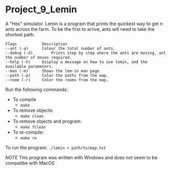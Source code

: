 # Project_9_Lemin
A "Hex" simulator. Lemin is a program that prints the quickest way to get n ants across the farm. To be the first to arrive, ants will need to take the shortest path.

	Flags			Description                                                                      
	--ant (-a)		Colour the total number of ants.                                                 
	--debug (-d)		Prints step by step where the ants are moving, ant the number of moves required.             
	--help (-h)		Display a message on how to use lemin, and the available parameters.            
	--man (-m)		Shows the lem-in man page                                                       
	--path (-p)		Color the paths from the map.                                                   
	--room (-r)		Color the rooms from the map.                                                   

Run the following commands:

* To compile
	- `make`
* To remove objects:
	- `make clean`
* To remove objects and program:
	- `make fclean`
* To re-compile:
	- `make re`

To run the program:
`./lemin < path/to/map.txt`

*NOTE*
This program was written with Windows and does not seem to be compatibe with MacOS
